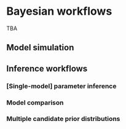 # Bayesian workflows
TBA

## Model simulation

## Inference workflows

### [Single-model] parameter inference

### Model comparison

### Multiple candidate prior distributions

